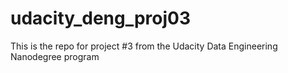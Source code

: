 # udacity_deng_proj03
This is the repo for project #3 from the Udacity Data Engineering Nanodegree program
